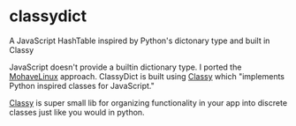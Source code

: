 classydict
==========

A JavaScript HashTable inspired by Python's dictonary type and built in Classy

JavaScript doesn't provide a builtin dictionary type. I ported the
[MohaveLinux](http://www.mojavelinux.com/articles/javascript_hashes.html "MohaveLinux") approach.
ClassyDict is built using [Classy](http://classy.pocoo.org/ "Classy") which "implements
Python inspired classes for JavaScript." 


[Classy](https://github.com/mitsuhiko/classy "Classy") is super small lib for organizing functionality in your app into discrete classes just like you would in python.
